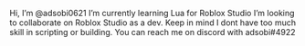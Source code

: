 Hi, I’m @adsobi0621
I’m currently learning Lua for Roblox Studio
I’m looking to collaborate on Roblox Studio as a dev. Keep in mind I dont have too much skill in scripting or building.
You can reach me on discord with adsobi#4922
